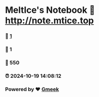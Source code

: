 # MeltIce's Notebook :link: http://note.mtice.top 
### :page_facing_up: [1](http://note.mtice.top/tag.html) 
### :speech_balloon: 1 
### :hibiscus: 550 
### :alarm_clock: 2024-10-19 14:08:12 
### Powered by :heart: [Gmeek](https://github.com/Meekdai/Gmeek)
